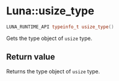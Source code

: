 # Luna::usize_type

```c++
LUNA_RUNTIME_API typeinfo_t usize_type()
```

Gets the type object of `usize` type. 



## Return value
Returns the type object of `usize` type. 

